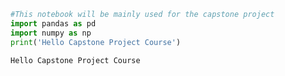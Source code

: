 

```python
#This notebook will be mainly used for the capstone project
import pandas as pd
import numpy as np
print('Hello Capstone Project Course')

```

    Hello Capstone Project Course
    


```python

```
